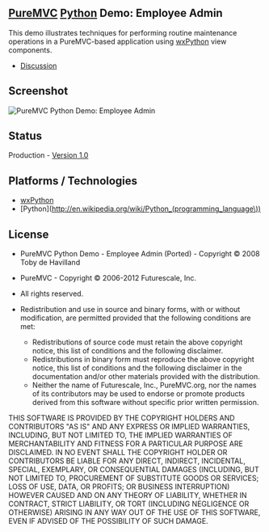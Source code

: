 ## [PureMVC](http://puremvc.github.com/) [Python](https://github.com/PureMVC/puremvc-python-standard-framework/wiki) Demo: Employee Admin
This demo illustrates techniques for performing routine maintenance operations in a PureMVC-based application using [wxPython](http://en.wikipedia.org/wiki/WxPython) view components.

* [Discussion](http://forums.puremvc.org/index.php?topic=341.0)

## Screenshot
![PureMVC Python Demo: Employee Admin](http://puremvc.org/pages/images/screenshots/PureMVC-Shot-Python-EmployeeAdmin.png)

## Status
Production - [Version 1.0](https://github.com/PureMVC/puremvc-python-demo-wxpython-employeeadmin/blob/master/VERSION)

## Platforms / Technologies
* [wxPython](http://en.wikipedia.org/wiki/WxPython)
* [Python](http://en.wikipedia.org/wiki/Python_(programming_language\))

## License
* PureMVC Python Demo - Employee Admin (Ported) - Copyright © 2008 Toby de Havilland
* PureMVC - Copyright © 2006-2012 Futurescale, Inc.
* All rights reserved.

* Redistribution and use in source and binary forms, with or without modification, are permitted provided that the following conditions are met:

  * Redistributions of source code must retain the above copyright notice, this list of conditions and the following disclaimer.
  * Redistributions in binary form must reproduce the above copyright notice, this list of conditions and the following disclaimer in the documentation and/or other materials provided with the distribution.
  * Neither the name of Futurescale, Inc., PureMVC.org, nor the names of its contributors may be used to endorse or promote products derived from this software without specific prior written permission.

THIS SOFTWARE IS PROVIDED BY THE COPYRIGHT HOLDERS AND CONTRIBUTORS "AS IS" AND ANY EXPRESS OR IMPLIED WARRANTIES, INCLUDING, BUT NOT LIMITED TO, THE IMPLIED WARRANTIES OF MERCHANTABILITY AND FITNESS FOR A PARTICULAR PURPOSE ARE DISCLAIMED. IN NO EVENT SHALL THE COPYRIGHT HOLDER OR CONTRIBUTORS BE LIABLE FOR ANY DIRECT, INDIRECT, INCIDENTAL, SPECIAL, EXEMPLARY, OR CONSEQUENTIAL DAMAGES (INCLUDING, BUT NOT LIMITED TO, PROCUREMENT OF SUBSTITUTE GOODS OR SERVICES; LOSS OF USE, DATA, OR PROFITS; OR BUSINESS INTERRUPTION) HOWEVER CAUSED AND ON ANY THEORY OF LIABILITY, WHETHER IN CONTRACT, STRICT LIABILITY, OR TORT (INCLUDING NEGLIGENCE OR OTHERWISE) ARISING IN ANY WAY OUT OF THE USE OF THIS SOFTWARE, EVEN IF ADVISED OF THE POSSIBILITY OF SUCH DAMAGE.